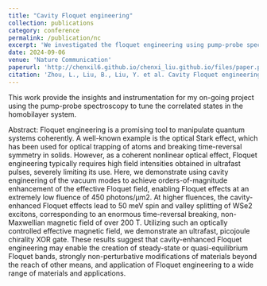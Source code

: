 ```yaml
---
title: "Cavity Floquet engineering"
collection: publications
category: conference
permalink: /publication/nc
excerpt: 'We investigated the floquet engineering using pump-probe spectroscopy and transferable DBR cavity.'
date: 2024-09-06
venue: 'Nature Communication'
paperurl: 'http://chenxil6.github.io/chenxi_liu.github.io/files/paper.pdf'
citation: 'Zhou, L., Liu, B., Liu, Y. et al. Cavity Floquet engineering. Nat Commun 15, 7782 (2024). https://doi.org/10.1038/s41467-024-52014-0'
---
```

This work provide the insights and instrumentation for my on-going project using the pump-probe spectroscopy to tune the correlated states in the homobilayer system.

Abstract: 
Floquet engineering is a promising tool to manipulate quantum systems coherently. A well-known example is the optical Stark effect, which has been used for optical trapping of atoms and breaking time-reversal symmetry in solids. However, as a coherent nonlinear optical effect, Floquet engineering typically requires high field intensities obtained in ultrafast pulses, severely limiting its use. Here, we demonstrate using cavity engineering of the vacuum modes to achieve orders-of-magnitude enhancement of the effective Floquet field, enabling Floquet effects at an extremely low fluence of 450 photons/μm2. At higher fluences, the cavity-enhanced Floquet effects lead to 50 meV spin and valley splitting of WSe2 excitons, corresponding to an enormous time-reversal breaking, non-Maxwellian magnetic field of over 200 T. Utilizing such an optically controlled effective magnetic field, we demonstrate an ultrafast, picojoule chirality XOR gate. These results suggest that cavity-enhanced Floquet engineering may enable the creation of steady-state or quasi-equilibrium Floquet bands, strongly non-perturbative modifications of materials beyond the reach of other means, and application of Floquet engineering to a wide range of materials and applications.
